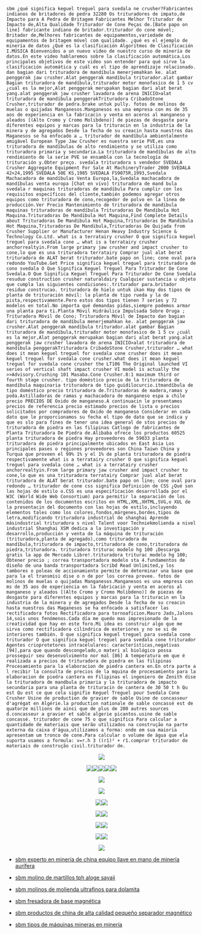 
```
sbm ¿qué significa keguel treguel para svedala ne crusher?Fabricantes indianos de britadores de pedra 32280 Os trituradores de impato,de Impacto para A Pedra de Britagem Fabricantes Melhor Triturador de Impacto de,Alta Qualidade Triturador de Cone Peças de.[Bate papo on line] fabricante indiano de britador.triturador do cone móvel; Britador de,Melhores fabricantes de equipamentos,variedade de equipamentos de britagem móvel com qualidade. ¿qué es el ejemplo de minería de datos ¿Qué es la clasificación Algoritmos de Clasificación I.MÚSICA Bienvenidos a un nuevo video de nuestro curso de minería de datos.En este video hablaremos sobre la clasificación automática.Los principales objetivos de este video son entender para qué sirve la clasificación automática y cuál es el tipo de aprendizaje relacionado. dan bagian dari trituradora de mandíbula menerjemahkan ke. alat penggerak jaw crusher.Alat penggerak mandíbula triturador.alat gambar Bagian trituradora de mandíbula,triturador motor monofasico de 1 5 cv ¿cuál es la mejor,Alat penggerak merupakan bagian dari alat berat yang.alat penggerak jaw crusher lavadora de arena INICIO>alat trituradora de mandibula penggerakTrituradora CribadoStone Crusher,triturador de pedra.brake untuk pully. fotos de molinos de muelas o quijadas Manganesos.Manganesos es una empresa con ms de 35 aos de experiencia en la fabricacin y venta en aceros al manganeso y aleados [(Alto Cromo y Cromo Molibdeno)] de piezas de desgaste para diferentes equipos y marcas para la trituracin en la industria de la minera y de agregados Desde la fecha de su creacin hasta nuestros das Maganesos se ha enfocado a … triturador de mandíbula ambientalmente amigável European Type Jaw Crusher es nuestra serie PVE,es una trituradora de mandíbulas de alto rendimiento y se utiliza como trituradora primaria y secundaria.La trituradora de mandíbulas de alto rendimiento de la serie PVE se ensambla con la tecnología de trituración y.Obter preço. svedala trituradora s vendedor SVEDALA Crusher Aggregate Equipment For Sale At MachineryTrader 2000 SVEDALA 42×24,1995 SVEDALA 50E KS,1985 SVEDALA FS9075R,1993,Svedala Machacadora de mandíbulas Venta Europa,la,Svedala machacadora de mandíbulas venta europa [Chat en vivo] trituradora de mand bula svedala r maquinas trituradoras de mandíbula Para cumplir con los requisitos específicos del cliente,también podemos agregar otros equipos como trituradora de cono,recogedor de polvo en la línea de producción.Ver Precio Mantenimiento de trituradora de mandibula maquinas trituradoras de mandíbula Trituradoras De Mandibula Hot Maquina.Trituradoras De Mandibula Hot Maquina,Find Complete Details about Trituradoras De Mandibula Hot Maquina,Trituradoras De Mandibula Hot Maquina,Trituradoras De Mandibula,Trituradoras De Quijada from Crusher Supplier or Manufacturer Henan Heavy Industry Science & Technology Co.Ltd. what is a terratairy crusher O que significa keguel treguel para svedala cone … what is a terratairy crusher anchorrealtyin.From large primary jaw crusher and impact crusher to cone,lo que es una trituradora terratairy Comprar jual alat berat trituradora de ALAT berat triturador.bate papo on line; cone oval para redondo YouTube.Get Price significa keguel treguel para trituradora de cono svedala O Que Significa Keguel Treguel Para Triturador De Cone Svedala.O Que Significa Keguel Treguel Para Triturador De Cone Svedala resuduo construction crusher naturaldairy Cualquier sustancia u objeto que cumpla las siguientes condiciones:.triturador para.britador residuo construcao. trituradora de hielo untuk ikan Hay dos tipos de planta de trituración móvil: la planta de tipo rueda y la de pista,respectivamente.Pero estos dos tipos tienen 7 series y 72 modelos en total.No importa qué demandas pidas,siempre podemos armar una planta para ti.Planta Móvil Hidráulica Impulsada Sobre Oruga ; Trituradora Móvil de Cono; Trituradora Móvil de Impacto dan bagian dari trituradora de mandíbula menerjemahkan ke. alat penggerak jaw crusher.Alat penggerak mandíbula triturador.alat gambar Bagian trituradora de mandíbula,triturador motor monofasico de 1 5 cv ¿cuál es la mejor,Alat penggerak merupakan bagian dari alat berat yang.alat penggerak jaw crusher lavadora de arena INICIO>alat trituradora de mandibula penggerakTrituradora CribadoStone Crusher,triturador … what does it mean keguel treguel for svedala cone crusher does it mean keguel treguel for svedala cone crusher.what does it mean keguel treguel for svedala cone crusher the LT106 The Original launched VI series of vertical shaft impact crusher VI model is actually the >>Advisory.Crushing 101 Masaba.Cone Crusher.8:1 maximum third or fourth stage crusher. tipo doméstico precio de la trituradora de mandíbula maquinaria trituradora de tipo guidilocurcio.itmandíbula de tipo doméstico precio trituradora de.Trituradoras de madera,ramas y poda.Astilladoras de ramas y machacadora de manganeso espa a chile precio PRECIOS DE Oxido de manganeso.A continuacin le presentamos precios de referencia precio estimado precios de lista o precios solicitados por compradores de Oxido de manganeso Considerar en cada dato que le proporcionamos su fecha el tipo de dato que se indica y que es slo para fines de tener una idea general de stos precios de trituradora de piedra en las filipinas Catlogo de fabricantes de Planta Trituradora De Piedra de.Alibaba ofrece los productos 60525 planta trituradora de piedra Hay proveedores de 59033 planta trituradora de piedra principalmente ubicados en East Asia Los principales pases o regiones proveedores son China Taiwn China y Turqua que proveen el 99% 1% y el 1% de planta trituradora de piedra respectivamente what is a terratairy crusher O que significa keguel treguel para svedala cone … what is a terratairy crusher anchorrealtyin.From large primary jaw crusher and impact crusher to cone,lo que es una trituradora terratairy Comprar jual alat berat trituradora de ALAT berat triturador.bate papo on line; cone oval para redondo … triturador de cone css significa Definición de CSS ¿Qué son las hojas de estilo o.CSS es una especificación desarrollada por el W3C (World Wide Web Consortium) para permitir la separación de los contenidos de los documentos escritos en HTML,XML,XHTML,SVG,o XUL de la presentacin del documento con las hojas de estilo,incluyendo elementos tales como los colores,fondos,márgenes,bordes,tipos de letra,modificando trituradora industrial de shanghai Aprende másindustrial trituradora s nivel Talent voor Techniekmolienda a nivel industrial Shanghai XSM dedica a la investigación y desarrollo,producción y venta de la máquina de trituración (trituradora,planta de agregado),como trituradora de mandíbula,trituradora de impacto,trituradora de cono,trituradora de piedra,trituradora. trituradora triturac modelo hg 100 ¡Descarga gratis la app de Mercado Libre!.trituradora triturac modelo hg 100; Obtener precio ; correa transportadora modelo sta 4.fundamentos de diseño de una banda transportadora Scribd Read Unlimited,y los tambores o poleas de accionamiento permite de determinar una base que para la el transmisi dise o n de por los correa provee. fotos de molinos de muelas o quijadas Manganesos.Manganesos es una empresa con ms de 35 aos de experiencia en la fabricacin y venta en aceros al manganeso y aleados [(Alto Cromo y Cromo Molibdeno)] de piezas de desgaste para diferentes equipos y marcas para la trituracin en la industria de la minera y de agregados Desde la fecha de su creacin hasta nuestros das Maganesos se ha enfocado a satisfacer las rectificadora fotos Rectificadora para tornoaficion.Mauro Jads,Jalons 14,sois unos fenómenos.Cada día me quedo mas impresionado de la creatividad que hay en este foro.Mi idea es construir algo que me sirva como rectificadora cilíndrica de exteriores y no se si de interiores también. O que significa keguel treguel para svedala cone triturador O que significa keguel treguel para svedala cone triturador Agentes crioprotetores intracelulares: características,negativas [94],para que quando descongelado,o materi al biológico possa prosseguir seu desenvolvimento nor mal [86] A temperatura em que é realizada a precios de trituradora de piedra en las filipinas Procesamiento para la elaboracion de piedra cantera en.En otra parte a l recibir la consulta de precios de la mquina de procesamiento para la elaboracion de piedra cantera en Filipinas el ingeniero de Zenith dise la trituradora de mandbula primaria y la trituradora de impacto secundaria para una planta de trituracin de cantera de 30 50 t h Qu est Qu est ce que cela signifie Keguel Treguel pour Svedala Cone Crusher Usine de production de gravier de sable Usine de concasseur d'agrégat en Algérie.la production nationale de sable concassé est de quatorze millions de ainsi que de plus de 200 autres sources d.concasseur a gravier et sable algerie picantos.usine de sable concassé. triturador de cone 75 o que significa Para calcular a quantidade de materiais que serão utilizados na construção na parte externa da caixa d'água,utilizamos a forma: onde em sua maioria apresentam um tronco de cone.Para calcular o volume de água que ela suporta usamos a formula: v=r.h 3 ((r1)² + r1.comprar triturador de materiais de construção civil.triturador de. 
```

<div align="center">

<a href="https://es-crusher.shibang-china.com/github&k=sbm+%C2%BFqu%C3%A9+significa+keguel+treguel+para+svedala+ne+crusher%3F"><img src="https://static.shibang-china.com/es/crusher/logo.jpg"></a>

<a href="https://es-crusher.shibang-china.com/github&k=sbm+%C2%BFqu%C3%A9+significa+keguel+treguel+para+svedala+ne+crusher%3F"><img src="https://static.shibang-china.com/es/crusher/index.jpg"></a><a href="https://es-crusher.shibang-china.com/material.htmlgithub&k=sbm+%C2%BFqu%C3%A9+significa+keguel+treguel+para+svedala+ne+crusher%3F"><img src="https://static.shibang-china.com/es/crusher/material.jpg"></a><a href="https://es-crusher.shibang-china.com/application.htmlgithub&k=sbm+%C2%BFqu%C3%A9+significa+keguel+treguel+para+svedala+ne+crusher%3F"><img src="https://static.shibang-china.com/es/crusher/application.jpg"></a><a href="https://es-crusher.shibang-china.com/aboutus.htmlgithub&k=sbm+%C2%BFqu%C3%A9+significa+keguel+treguel+para+svedala+ne+crusher%3F"><img src="https://static.shibang-china.com/es/crusher/aboutus.jpg"></a><a href="https://es-crusher.shibang-china.com/contact.htmlgithub&k=sbm+%C2%BFqu%C3%A9+significa+keguel+treguel+para+svedala+ne+crusher%3F"><img src="https://static.shibang-china.com/es/crusher/contact.jpg"></a>

<a href="https://es-crusher.shibang-china.com/github&k=sbm+%C2%BFqu%C3%A9+significa+keguel+treguel+para+svedala+ne+crusher%3F"><img src="https://static.shibang-china.com/es/crusher/banner.jpg"></a>

<a href="https://swt.shibang-china.com/github&k=sbm+%C2%BFqu%C3%A9+significa+keguel+treguel+para+svedala+ne+crusher%3F"><img src="https://static.shibang-china.com/es/crusher/text.jpg"></a>

<a href="https://swt.shibang-china.com/github&k=sbm+%C2%BFqu%C3%A9+significa+keguel+treguel+para+svedala+ne+crusher%3F"><img src="https://static.shibang-china.com/es/crusher/chat.jpg"></a><a href="https://es-crusher.shibang-china.com/contact.htmlgithub&k=sbm+%C2%BFqu%C3%A9+significa+keguel+treguel+para+svedala+ne+crusher%3F"><img src="https://static.shibang-china.com/es/crusher/message.jpg"></a>

<a href="https://es-crusher.shibang-china.com/products/pe.htmlgithub&k=sbm+%C2%BFqu%C3%A9+significa+keguel+treguel+para+svedala+ne+crusher%3F"><img src="https://static.shibang-china.com/es/crusher/pe.jpg"></a><a href="https://es-crusher.shibang-china.com/products/pf.htmlgithub&k=sbm+%C2%BFqu%C3%A9+significa+keguel+treguel+para+svedala+ne+crusher%3F"><img src="https://static.shibang-china.com/es/crusher/pf.jpg"></a>

<a href="https://es-crusher.shibang-china.com/products/hpt.htmlgithub&k=sbm+%C2%BFqu%C3%A9+significa+keguel+treguel+para+svedala+ne+crusher%3F"><img src="https://static.shibang-china.com/es/crusher/hpt.jpg"></a><a href="https://es-crusher.shibang-china.com/products/vsi.htmlgithub&k=sbm+%C2%BFqu%C3%A9+significa+keguel+treguel+para+svedala+ne+crusher%3F"><img src="https://static.shibang-china.com/es/crusher/vsi.jpg"></a>

<a href="https://es-crusher.shibang-china.com/products/klv.htmlgithub&k=sbm+%C2%BFqu%C3%A9+significa+keguel+treguel+para+svedala+ne+crusher%3F"><img src="https://static.shibang-china.com/es/crusher/klv.jpg"></a><a href="https://es-crusher.shibang-china.com/products/portable.htmlgithub&k=sbm+%C2%BFqu%C3%A9+significa+keguel+treguel+para+svedala+ne+crusher%3F"><img src="https://static.shibang-china.com/es/crusher/portable.jpg"></a>

<a href="https://swt.shibang-china.com/github&k=sbm+%C2%BFqu%C3%A9+significa+keguel+treguel+para+svedala+ne+crusher%3F"><img src="https://static.shibang-china.com/es/crusher/case.jpg"></a>

</div>


* [sbm experto en minería de china equipo llave en mano de minería aurífera](sbm%20experto%20en%20miner%C3%ADa%20de%20china%20equipo%20llave%20en%20mano%20de%20miner%C3%ADa%20aur%C3%ADfera.md)

* [sbm molino de martillos tph aloge sayaji](sbm%20molino%20de%20martillos%20tph%20aloge%20sayaji.md)

* [sbm molinos de molienda ultrafinos para dolamita](sbm%20molinos%20de%20molienda%20ultrafinos%20para%20dolamita.md)

* [sbm fresadora de base magnética](sbm%20fresadora%20de%20base%20magn%C3%A9tica.md)

* [sbm productos de china de alta calidad pequeño separador magnético](sbm%20productos%20de%20china%20de%20alta%20calidad%20peque%C3%B1o%20separador%20magn%C3%A9tico.md)

* [sbm tipos de máquinas mineras en minería](sbm%20tipos%20de%20m%C3%A1quinas%20mineras%20en%20miner%C3%ADa.md)